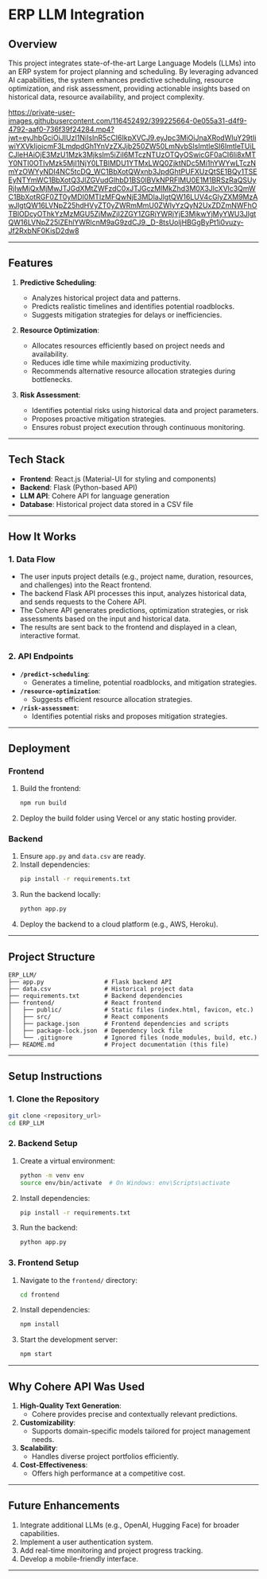 # ERP LLM Integration

## **Overview**
This project integrates state-of-the-art Large Language Models (LLMs) into an ERP system for project planning and scheduling. By leveraging advanced AI capabilities, the system enhances predictive scheduling, resource optimization, and risk assessment, providing actionable insights based on historical data, resource availability, and project complexity.

https://private-user-images.githubusercontent.com/116452492/399225664-0e055a31-d4f9-4792-aaf0-736f39f24284.mp4?jwt=eyJhbGciOiJIUzI1NiIsInR5cCI6IkpXVCJ9.eyJpc3MiOiJnaXRodWIuY29tIiwiYXVkIjoicmF3LmdpdGh1YnVzZXJjb250ZW50LmNvbSIsImtleSI6ImtleTUiLCJleHAiOjE3MzU1Mzk3MjksIm5iZiI6MTczNTUzOTQyOSwicGF0aCI6Ii8xMTY0NTI0OTIvMzk5MjI1NjY0LTBlMDU1YTMxLWQ0ZjktNDc5Mi1hYWYwLTczNmYzOWYyNDI4NC5tcDQ_WC1BbXotQWxnb3JpdGhtPUFXUzQtSE1BQy1TSEEyNTYmWC1BbXotQ3JlZGVudGlhbD1BS0lBVkNPRFlMU0E1M1BRSzRaQSUyRjIwMjQxMjMwJTJGdXMtZWFzdC0xJTJGczMlMkZhd3M0X3JlcXVlc3QmWC1BbXotRGF0ZT0yMDI0MTIzMFQwNjE3MDlaJlgtQW16LUV4cGlyZXM9MzAwJlgtQW16LVNpZ25hdHVyZT0yZWRmMmU0ZWIyYzQyN2UxZDZmNWFhOTBlODcyOThkYzMzMGU5ZjMwZjI2ZGY1ZGRjYWRjYjE3MjkwYjMyYWU3JlgtQW16LVNpZ25lZEhlYWRlcnM9aG9zdCJ9._D-8tsUoljHBGgByPt1i0vuzy-Jf2RxbNF0KisD2dw8

---

## **Features**
1. **Predictive Scheduling**:
   - Analyzes historical project data and patterns.
   - Predicts realistic timelines and identifies potential roadblocks.
   - Suggests mitigation strategies for delays or inefficiencies.

2. **Resource Optimization**:
   - Allocates resources efficiently based on project needs and availability.
   - Reduces idle time while maximizing productivity.
   - Recommends alternative resource allocation strategies during bottlenecks.

3. **Risk Assessment**:
   - Identifies potential risks using historical data and project parameters.
   - Proposes proactive mitigation strategies.
   - Ensures robust project execution through continuous monitoring.

---

## **Tech Stack**
- **Frontend**: React.js (Material-UI for styling and components)
- **Backend**: Flask (Python-based API)
- **LLM API**: Cohere API for language generation
- **Database**: Historical project data stored in a CSV file

---

## **How It Works**

### **1. Data Flow**
- The user inputs project details (e.g., project name, duration, resources, and challenges) into the React frontend.
- The backend Flask API processes this input, analyzes historical data, and sends requests to the Cohere API.
- The Cohere API generates predictions, optimization strategies, or risk assessments based on the input and historical data.
- The results are sent back to the frontend and displayed in a clean, interactive format.

### **2. API Endpoints**
- **`/predict-scheduling`**:
  - Generates a timeline, potential roadblocks, and mitigation strategies.
- **`/resource-optimization`**:
  - Suggests efficient resource allocation strategies.
- **`/risk-assessment`**:
  - Identifies potential risks and proposes mitigation strategies.

---

## **Deployment**
### **Frontend**
1. Build the frontend:
   ```bash
   npm run build
   ```
2. Deploy the build folder using Vercel or any static hosting provider.

### **Backend**
1. Ensure `app.py` and `data.csv` are ready.
2. Install dependencies:
   ```bash
   pip install -r requirements.txt
   ```
3. Run the backend locally:
   ```bash
   python app.py
   ```
4. Deploy the backend to a cloud platform (e.g., AWS, Heroku).

---

## **Project Structure**
```
ERP_LLM/
├── app.py                 # Flask backend API
├── data.csv               # Historical project data
├── requirements.txt       # Backend dependencies
├── frontend/              # React frontend
│   ├── public/            # Static files (index.html, favicon, etc.)
│   ├── src/               # React components
│   ├── package.json       # Frontend dependencies and scripts
│   ├── package-lock.json  # Dependency lock file
│   └── .gitignore         # Ignored files (node_modules, build, etc.)
├── README.md              # Project documentation (this file)
```

---

## **Setup Instructions**

### **1. Clone the Repository**
```bash
git clone <repository_url>
cd ERP_LLM
```

### **2. Backend Setup**
1. Create a virtual environment:
   ```bash
   python -m venv env
   source env/bin/activate  # On Windows: env\Scripts\activate
   ```
2. Install dependencies:
   ```bash
   pip install -r requirements.txt
   ```
3. Run the backend:
   ```bash
   python app.py
   ```

### **3. Frontend Setup**
1. Navigate to the `frontend/` directory:
   ```bash
   cd frontend
   ```
2. Install dependencies:
   ```bash
   npm install
   ```
3. Start the development server:
   ```bash
   npm start
   ```

---

## **Why Cohere API Was Used**
1. **High-Quality Text Generation**:
   - Cohere provides precise and contextually relevant predictions.
2. **Customizability**:
   - Supports domain-specific models tailored for project management needs.
3. **Scalability**:
   - Handles diverse project portfolios efficiently.
4. **Cost-Effectiveness**:
   - Offers high performance at a competitive cost.

---

## **Future Enhancements**
1. Integrate additional LLMs (e.g., OpenAI, Hugging Face) for broader capabilities.
2. Implement a user authentication system.
3. Add real-time monitoring and project progress tracking.
4. Develop a mobile-friendly interface.

---

